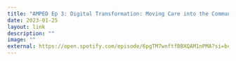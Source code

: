```yaml
---
title: "AMPED Ep 3: Digital Transformation: Moving Care into the Community"
date: 2023-01-25
layout: link
description: ""
image: ""
external: https://open.spotify.com/episode/6pgTM7wnftfBBXQAM1nPMA?si=bc3b97346fd64fea
---
```

